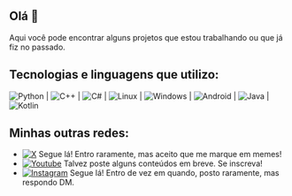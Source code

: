 ## Olá 👋
Aqui você pode encontrar alguns projetos que estou trabalhando ou que já fiz no passado.

## Tecnologias e linguagens que utilizo:
![Python](https://img.shields.io/badge/-PYTHON-ffffff?style=flat-square&logo=python&logoColor=white&labelColor=3776AB&color=FFEE97&link=https%3A%2F%2Fgithub.com%2Fpaulomelgaco)  |  ![C++](https://img.shields.io/badge/-C%2B%2B-ffffff?style=flat-square&logo=cplusplus&logoColor=white&labelColor=00599C&color=20B5DA&link=https%3A%2F%2Fgithub.com%2Fpaulomelgaco) |  ![C#](https://img.shields.io/badge/-C%23-ffffff?style=flat-square&logo=csharp&logoColor=white&labelColor=512BD4&color=219092&link=https%3A%2F%2Fgithub.com%2Fpaulomelgaco)  |  ![Linux](https://img.shields.io/badge/-LINUX-ffffff?style=flat-square&logo=linux&logoColor=black&labelColor=FCC624&color=595959&link=https%3A%2F%2Fgithub.com%2Fpaulomelgaco)  |  ![Windows](https://img.shields.io/badge/-Windows-ffffff?style=flat-square&logo=windows&logoColor=white&labelColor=0078D4&color=070754&link=https%3A%2F%2Fgithub.com%2Fpaulomelgaco)  |  ![Android](https://img.shields.io/badge/-ANDROID-ffffff?style=flat-square&logo=android&logoColor=3DDC84&labelColor=f9f9f9&color=black&link=https%3A%2F%2Fgithub.com%2Fpaulomelgaco)  |  ![Java](https://img.shields.io/badge/-JAVA-B70126?style=flat-square&logo=gitea&logoColor=white&labelColor=B70126&color=437291&link=https%3A%2F%2Fgithub.com%2Fpaulomelgaco)  |  ![Kotlin](https://img.shields.io/badge/-KOTLIN-ffffff?style=flat-square&logo=kotlin&logoColor=white&labelColor=7F52FF&color=76C361&link=https%3A%2F%2Fgithub.com%2Fpaulomelgaco)

## Minhas outras redes:
* [![X](https://img.shields.io/badge/--black?style=flat-square&logo=x&logoColor=white&labelColor=black&color=090909)](https://twitter.com/_paulomelgaco) Segue lá! Entro raramente, mas aceito que me marque em memes!
* [![Youtube](https://img.shields.io/badge/--black?style=flat-square&logo=youtube&logoColor=white&labelColor=FF0000&color=FF0000)](https://www.youtube.com/@PauloMelgaco) Talvez poste alguns conteúdos em breve. Se inscreva!
* [![Instagram](https://img.shields.io/badge/--black?style=flat-square&logo=instagram&logoColor=white&labelColor=%23E4405F&color=%23E4405F)](https://www.instagram.com/paulomelgacco) Segue lá! Entro de vez em quando, posto raramente, mas respondo DM.
<!--
**paulomelgaco/paulomelgaco** is a ✨ _special_ ✨ repository because its `README.md` (this file) appears on your GitHub profile.

Here are some ideas to get you started:

- 🔭 I’m currently working on ...
- 🌱 I’m currently learning ...
- 👯 I’m looking to collaborate on ...
- 🤔 I’m looking for help with ...
- 💬 Ask me about ...
- 📫 How to reach me: ...
- 😄 Pronouns: ...
- ⚡ Fun fact: ...
-->

